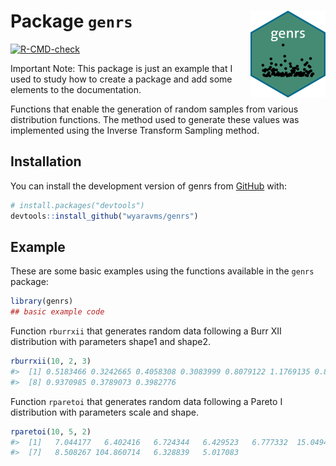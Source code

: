 
<!-- README.md is generated from README.Rmd. Please edit that file -->

# Package `genrs` <a href="https://wyaravms.github.io/genrs/"><img src="man/figures/logo.png" align="right" height="139" alt="genrs website" /></a>

<!-- badges: start -->

[![R-CMD-check](https://github.com/wyaravms/genrs/actions/workflows/R-CMD-check.yaml/badge.svg)](https://github.com/wyaravms/genrs/actions/workflows/R-CMD-check.yaml)
<!-- badges: end -->

Important Note: This package is just an example that I used to study how
to create a package and add some elements to the documentation.

Functions that enable the generation of random samples from various
distribution functions. The method used to generate these values was
implemented using the Inverse Transform Sampling method.

## Installation

You can install the development version of genrs from
[GitHub](https://github.com/) with:

``` r
# install.packages("devtools")
devtools::install_github("wyaravms/genrs")
```

## Example

These are some basic examples using the functions available in the
`genrs` package:

``` r
library(genrs)
## basic example code
```

Function `rburrxii` that generates random data following a Burr XII
distribution with parameters shape1 and shape2.

``` r
rburrxii(10, 2, 3)
#>  [1] 0.5183466 0.3242665 0.4058308 0.3083999 0.8079122 1.1769135 0.8721388
#>  [8] 0.9370985 0.3789073 0.3982776
```

Function `rparetoi` that generates random data following a Pareto I
distribution with parameters scale and shape.

``` r
rparetoi(10, 5, 2)
#>  [1]   7.044177   6.402416   6.724344   6.429523   6.777332  15.049469
#>  [7]   8.508267 104.860714   6.328839   5.017083
```
